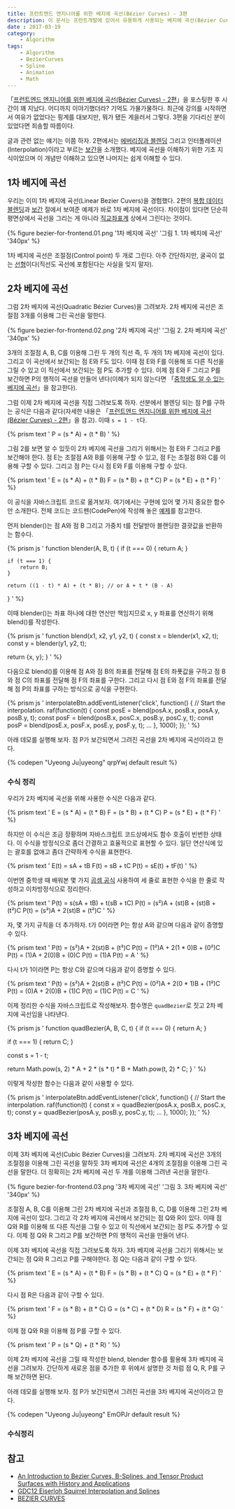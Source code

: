 ```yaml
---
title: 프런트엔드 엔지니어를 위한 베지에 곡선(Bézier Curves) - 3편
description: 이 문서는 프런트개발에 있어서 유용하게 사용되는 베지에 곡선(Bézier Curves)의 원리를 수학적으로 자세히 소개하는 글의 세 번째 편입니다.
date : 2017-03-19
category:
    - Algorithm
tags:
    - Algorithm
    - BezierCurves
    - Spline
    - Animation
    - Math
---
```


「[프런트엔드 엔지니어를 위한 베지에 곡선(Bézier Curves) - 2편](/2017/01/03/bezier-curves-for-frontend-engineer-2/)」을 포스팅한 후 시간이 꽤 지났다. 어디까지 이야기했더라? 기억도 가물가물하다. 최근에 강의를 시작하면서 여유가 없었다는 핑계를 대보지만, 뭐가 됐든 게을러서 그렇다. 3편을 기다리신 분이 있었다면 죄송할 따름이다.

글과 관련 없는 얘기는 이쯤 하자. 2편에서는 [에버리징과 블렌딩](/2017/01/03/bezier-curves-for-frontend-engineer-2/#에버리징과-블렌딩) 그리고 인터폴레이션(Interpolation)이라고 부르는 [보간](/2017/01/03/bezier-curves-for-frontend-engineer-2/#보간)을 소개했다. 베지에 곡선을 이해하기 위한 기초 지식이었으며 이 개념만 이해하고 있으면 나머지는 쉽게 이해할 수 있다.

## 1차 베지에 곡선

우리는 이미 1차 베지에 곡선(Linear Bezier Cuvers)을 경험했다. 2편의 [복합 데이터 블렌딩](/2017/01/03/bezier-curves-for-frontend-engineer-2/#복합-데이터-블렌딩)과 [보간](/2017/01/03/bezier-curves-for-frontend-engineer-2/#보간) 절에서 보여준 예제가 바로 1차 베지에 곡선이다. 차이점이 있다면 단순히 평면상에서 곡선을 그리는 게 아니라 [직교좌표계](https://ko.wikipedia.org/wiki/%EC%A7%81%EA%B5%90_%EC%A2%8C%ED%91%9C%EA%B3%84) 상에서 그린다는 것이다.

{% figure bezier-for-frontend.01.png '1차 베지에 곡선' '그림 1. 1차 베지에 곡선' '340px' %}

1차 베지에 곡선은 조절점(Control point) 두 개로 그린다. 아주 간단하지만, 굴곡이 없는 [선형](https://ko.wikipedia.org/wiki/%EC%84%A0%ED%98%95%EC%84%B1)이다(직선도 곡선에 포함된다는 사실을 잊지 말자). 

## 2차 베지에 곡선

그럼 2차 베지에 곡선(Quadratic Bézier Curves)을 그려보자. 2차 베지에 곡선은 조절점 3개를 이용해 그린 곡선을 말한다.

{% figure bezier-for-frontend.02.png '2차 베지에 곡선' '그림 2. 2차 베지에 곡선' '340px' %}

3개의 조절점 A, B, C를 이용해 그린 두 개의 직선 즉, 두 개의 1차 베지에 곡선이 있다. 그리고 이 곡선에서 보간되는 점 E와 F도 있다. 이때 점 E와 F를 이용해 또 다른 직선을 그릴 수 있고 이 직선에서 보간되는 점 P도 추가할 수 있다. 이제 점 E와 F 그리고 P를 보간하면 P의 행적이 곡선을 만들어 낸다(이해가 되지 않는다면 「[중학생도 알 수 있는 베지에 곡선](/2016/12/30/bezier-curves/)」을 참고한다).

그럼 이제 2차 베지에 곡선을 직접 그려보도록 하자. 선분에서 블렌딩 되는 점 P를 구하는 공식은 다음과 같다(자세한 내용은 「[프런트엔드 엔지니어를 위한 베지에 곡선(Bézier Curves) - 2편](/2017/01/03/bezier-curves-for-frontend-engineer-2/)」을 참고). 이때 `s = 1 - t`다.

{% prism text '
P = (s * A) + (t * B)
' %}

그림 2를 보면 알 수 있듯이 2차 베지에 곡선을 그리기 위해서는 점 E와 F 그리고 P를 보간해야 한다. 점 E는 조절점 A와 B를 이용해 구할 수 있고, 점 F는 조절점 B와 C를 이용해 구할 수 있다. 그리고 점 P는 다시 점 E와 F를 이용해 구할 수 있다.

{% prism text '
E = (s * A) + (t * B)
F = (s * B) + (t * C)
P = (s * E) + (t * F)
' %}

이 공식을 자바스크립트 코드로 옮겨보자. 여기에서는 구현에 있어 몇 가지 중요한 함수만 소개한다. 전체 코드는 코드펜(CodePen)에 작성해 놓은 [예제](http://codepen.io/uyeong/pen/qrpYwj)를 참고한다.

먼저 blender()는 점 A와 점 B 그리고 가중치 t를 전달받아 블랜딩한 결괏값을 반환하는 함수다.

{% prism js '
function blender(A, B, t) {
    if (t === 0) {
        return A;
    }

    if (t === 1) {
        return B;
    }

    return ((1 - t) * A) + (t * B); // or A + t * (B - A)
}
' %}

이때 blender()는 좌표 하나에 대한 연산만 책임지므로 x, y 좌표를 연산하기 위해 blend()를 작성한다.

{% prism js '
function blend(x1, x2, y1, y2, t) {
  const x = blender(x1, x2, t);
  const y = blender(y1, y2, t);

  return {x, y};
}
' %}

다음으로 blend()를 이용해 점 A와 점 B의 좌표를 전달해 점 E의 좌푯값을 구하고 점 B와 점 C의 좌표를 전달해 점 F의 좌표를 구한다. 그리고 다시 점 E와 점 F의 좌표를 전달해 점 P의 좌표를 구하는 방식으로 공식을 구현한다.

{% prism js '
interpolateBtn.addEventListener(\'click\', function() {
  // Start the interpolation.
  raf(function(t) {
    const posE = blend(posA.x, posB.x, posA.y, posB.y, t);
    const posF = blend(posB.x, posC.x, posB.y, posC.y, t);
    const posP = blend(posE.x, posF.x, posE.y, posF.y, t);
    ...
  }, 1000);
});
' %}

아래 데모를 실행해 보자. 점 P가 보간되면서 그려진 곡선을 2차 베지에 곡선이라고 한다.

{% codepen "Uyeong Ju|uyeong" qrpYwj default result %}

### 수식 정리

우리가 2차 베지에 곡선을 위해 사용한 수식은 다음과 같다.

{% prism text '
E = (s * A) + (t * B)
F = (s * B) + (t * C)
P = (s * E) + (t * F)
' %}

하지만 이 수식은 조금 장황하며 자바스크립트 코드상에서도 함수 호출이 빈번한 상태다. 이 수식을 방정식으로  좀더 간결하고 효율적으로 표현할 수 있다. 일단 연산식에 있는 괄호를 없애고 좀더 간략하게 수식을 표현한다.

{% prism text '
E(t) = sA + tB
F(t) = sB + tC
P(t) = sE(t) + tF(t)
' %}

이번엔 중학생 때 배워본 몇 가지 [곱셈 공식](https://ko.wikipedia.org/wiki/%EA%B3%B1%EC%85%88_%EA%B3%B5%EC%8B%9D) 사용하여 세 줄로 표현한 수식을 한 줄로 작성하고 이차방정식으로 정리한다.

{% prism text '
P(t) = s(sA + tB) + t(sB + tC)
P(t) = (s²)A + (st)B + (st)B + (t²)C
P(t) = (s²)A + 2(st)B + (t²)C
' %}

자, 몇 가지 규칙을 더 추가하자. t가 0이라면 P는 항상 A와 같으며 다음과 같이 증명할 수 있다.

{% prism text '
P(t) = (s²)A + 2(st)B + (t²)C
P(t) = (1²)A + 2(1 * 0)B + (0²)C
P(t) = (1)A + 2(0)B + (0)C
P(t) = (1)A
P(t) = A
' %}

다시 t가 1이라면 P는 항상 C와 같으며 다음과 같이 증명할 수 있다.

{% prism text '
P(t) = (s²)A + 2(st)B + (t²)C
P(t) = (0²)A + 2(0 * 1)B + (1²)C
P(t) = (0)A + 2(0)B + (1)C
P(t) = (1)C
P(t) = C
' %}

이제 정리한 수식을 자바스크립트로 작성해보자. 함수명은 `quadBezier`로 짓고 2차 베지에 곡선임을 나타낸다.

{% prism js '
function quadBezier(A, B, C, t) {
  if (t === 0) {
    return A;
  }
  
  if (t === 1) {
    return C;
  }
  
  const s = 1 - t;
  
  return Math.pow(s, 2) * A + 2 * (s * t) * B + Math.pow(t, 2) * C;
}
' %}

이렇게 작성한 함수는 다음과 같이 사용할 수 있다.

{% prism js '
interpolateBtn.addEventListener(\'click\', function() {
  // Start the interpolation.
  raf(function(t) {
    const x = quadBezier(posA.x, posB.x, posC.x, t);
    const y = quadBezier(posA.y, posB.y, posC.y, t);
    ...
  }, 1000);
});
' %}

## 3차 베지에 곡선

이제 3차 베지에 곡선(Cubic Bézier Curves)을 그려보자. 2차 베지에 곡선은 3개의 조절점을 이용해 그린 곡선을 말하듯 3차 베지에 곡선은 4개의 조절점을 이용해 그린 곡선을 말한다. 더 정확히는 2차 베지에 곡선 두 개를 이용해 그려낸 곡선을 말한다.

{% figure bezier-for-frontend.03.png '3차 베지에 곡선' '그림 3. 3차 베지에 곡선' '340px' %}

조절점 A, B, C를 이용해 그린 2차 베지에 곡선과 조절점 B, C, D를 이용해 그린 2차 베지에 곡선이 있다. 그리고 각 2차 베지에 곡선에서 보간되는 점 Q와 R이 있다. 이때 점 Q와 R를 이용해 또 다른 직선을 그릴 수 있고 이 직선에서 보간되는 점 P도 추가할 수 있다. 이제 점 Q와 R 그리고 P를 보간하면 P의 행적이 곡선을 만들어 낸다.

이제 3차 베지에 곡선을 직접 그려보도록 하자. 3차 베지에 곡선을 그리기 위해서는 보간되는 점 Q와 R 그리고 P를 구해야한다. 점 Q는 다음과 같이 구할 수 있다.

{% prism text '
E = (s * A) + (t * B)
F = (s * B) + (t * C)
Q = (s * E) + (t * F)
' %}

다시 점 R은 다음과 같이 구할 수 있다.

{% prism text '
F = (s * B) + (t * C)
G = (s * C) + (t * D)
R = (s * F) + (t * G)
' %}

이제 점 Q와 R을 이용해 점 P를 구할 수 있다.

{% prism text '
P = (s * Q) + (t * R)
' %}

이제 2차 베지에 곡선을 그릴 때 작성한 blend, blender 함수를 활용해 3차 베지에 곡선을 그려보자. 간단하게 새로운 점을 추가한 후 위에서 설명한 것 처럼 점 Q, R, P를 구해 보간하면 된다.

아래 데모를 실행해 보자. 점 P가 보간되면서 그려진 곡선을 3차 베지에 곡선이라고 한다.

{% codepen "Uyeong Ju|uyeong" EmOPJr default result %}

### 수식정리



## 참고

 * [An Introduction to Bezier Curves, B-Splines, and Tensor
Product Surfaces with History and Applications](http://fei.edu.br/~psergio/CG_arquivos/IntroSplines.pdf)
 * [GDC12 Eiserloh Squirrel Interpolation and Splines](http://www.essentialmath.com/GDC2012/GDC12_Eiserloh_Squirrel_Interpolation-and-Splines.ppt)
 * [BEZIER CURVES](https://www.tsplines.com/resources/class_notes/Bezier_curves.pdf)

